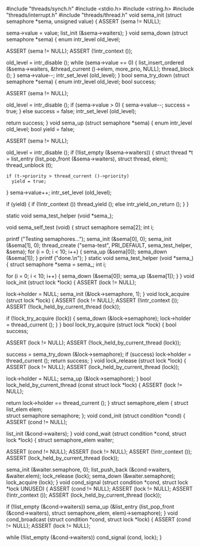 #include "threads/synch.h"
#include <stdio.h>
#include <string.h>
#include "threads/interrupt.h"
#include "threads/thread.h"
void
sema_init (struct semaphore *sema, unsigned value) 
{
  ASSERT (sema != NULL);

  sema->value = value;
  list_init (&sema->waiters);
}
void
sema_down (struct semaphore *sema) 
{
  enum intr_level old_level;

  ASSERT (sema != NULL);
  ASSERT (!intr_context ());

  old_level = intr_disable ();
  while (sema->value == 0) 
    {
      list_insert_ordered (&sema->waiters, &thread_current ()->elem,
        more_prio, NULL);
      thread_block ();
    }
  sema->value--;
  intr_set_level (old_level);
}
bool
sema_try_down (struct semaphore *sema) 
{
  enum intr_level old_level;
  bool success;

  ASSERT (sema != NULL);

  old_level = intr_disable ();
  if (sema->value > 0) 
    {
      sema->value--;
      success = true; 
    }
  else
    success = false;
  intr_set_level (old_level);

  return success;
}
void
sema_up (struct semaphore *sema) 
{
  enum intr_level old_level;
  bool yield = false;

  ASSERT (sema != NULL);

  old_level = intr_disable ();
  if (!list_empty (&sema->waiters)) 
  {
    struct thread *t = list_entry (list_pop_front (&sema->waiters),
                        struct thread, elem);
    thread_unblock (t);
    
    if (t->priority > thread_current ()->priority)
      yield = true;
  }
  sema->value++;
  intr_set_level (old_level);

  if (yield)
  {
    if (!intr_context ())
      thread_yield ();
    else
      intr_yield_on_return ();
  }
}

static void sema_test_helper (void *sema_);

void
sema_self_test (void) 
{
  struct semaphore sema[2];
  int i;

  printf ("Testing semaphores...");
  sema_init (&sema[0], 0);
  sema_init (&sema[1], 0);
  thread_create ("sema-test", PRI_DEFAULT, sema_test_helper, &sema);
  for (i = 0; i < 10; i++) 
    {
      sema_up (&sema[0]);
      sema_down (&sema[1]);
    }
  printf ("done.\n");
}
static void
sema_test_helper (void *sema_) 
{
  struct semaphore *sema = sema_;
  int i;

  for (i = 0; i < 10; i++) 
    {
      sema_down (&sema[0]);
      sema_up (&sema[1]);
    }
}
void
lock_init (struct lock *lock)
{
  ASSERT (lock != NULL);

  lock->holder = NULL;
  sema_init (&lock->semaphore, 1);
}
void
lock_acquire (struct lock *lock)
{
  ASSERT (lock != NULL);
  ASSERT (!intr_context ());
  ASSERT (!lock_held_by_current_thread (lock));

  if (!lock_try_acquire (lock))
  {
    sema_down (&lock->semaphore);
    lock->holder = thread_current ();
  }
}
bool
lock_try_acquire (struct lock *lock)
{
  bool success;

  ASSERT (lock != NULL);
  ASSERT (!lock_held_by_current_thread (lock));

  success = sema_try_down (&lock->semaphore);
  if (success)
    lock->holder = thread_current ();
  return success;
}
void
lock_release (struct lock *lock) 
{
  ASSERT (lock != NULL);
  ASSERT (lock_held_by_current_thread (lock));

  lock->holder = NULL;
  sema_up (&lock->semaphore); 
}
bool
lock_held_by_current_thread (const struct lock *lock) 
{
  ASSERT (lock != NULL);

  return lock->holder == thread_current ();
}
struct semaphore_elem 
  {
    struct list_elem elem;          
    struct semaphore semaphore;
  };
void
cond_init (struct condition *cond)
{
  ASSERT (cond != NULL);

  list_init (&cond->waiters);
}
void
cond_wait (struct condition *cond, struct lock *lock) 
{
  struct semaphore_elem waiter;

  ASSERT (cond != NULL);
  ASSERT (lock != NULL);
  ASSERT (!intr_context ());
  ASSERT (lock_held_by_current_thread (lock));
  
  sema_init (&waiter.semaphore, 0);
  list_push_back (&cond->waiters, &waiter.elem);
  lock_release (lock);
  sema_down (&waiter.semaphore);
  lock_acquire (lock);
}
void
cond_signal (struct condition *cond, struct lock *lock UNUSED) 
{
  ASSERT (cond != NULL);
  ASSERT (lock != NULL);
  ASSERT (!intr_context ());
  ASSERT (lock_held_by_current_thread (lock));

  if (!list_empty (&cond->waiters)) 
    sema_up (&list_entry (list_pop_front (&cond->waiters),
                          struct semaphore_elem, elem)->semaphore);
}
void
cond_broadcast (struct condition *cond, struct lock *lock) 
{
  ASSERT (cond != NULL);
  ASSERT (lock != NULL);

  while (!list_empty (&cond->waiters))
    cond_signal (cond, lock);
}

